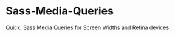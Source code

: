 Sass-Media-Queries
==================

Quick, Sass Media Queries for Screen Widths and Retina devices

